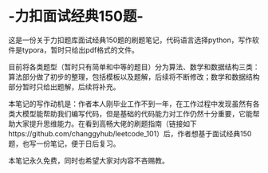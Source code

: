 # -力扣面试经典150题-
这是一份关于力扣题库面试经典150题的刷题笔记，代码语言选择python，写作软件是typora，暂时只给出pdf格式的文件。

目前将各类题型（暂时只有简单和中等的题目）分为算法、数学和数据结构三类：算法部分做了初步的整理，包括模板以及题解，后续将不断修改；数学和数据结构部分暂时只给出题解，后续将补充。

本笔记的写作动机是：作者本人刚毕业工作不到一年，在工作过程中发现虽然有各类大模型能帮助我们编写代码，但是基础的代码能力对工作仍然十分重要，它能帮助大家提升思维能力。在看到高畅大佬的刷题指南（链接如下https://github.com/changgyhub/leetcode_101）后，作者想基于面试经典150题，也写一份笔记，便于日后复习。

本笔记永久免费，同时也希望大家对内容不吝赐教。
